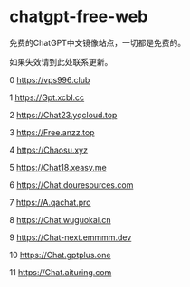 # chatgpt-free-web

免费的ChatGPT中文镜像站点，一切都是免费的。

如果失效请到此处联系更新。

0	https://vps996.club

1	https://Gpt.xcbl.cc

2	https://Chat23.yqcloud.top

3	https://Free.anzz.top

4	https://Chaosu.xyz

5	https://Chat18.xeasy.me

6	https://Chat.douresources.com

7	https://A.qachat.pro

8	https://Chat.wuguokai.cn

9	https://Chat-next.emmmm.dev

10	https://Chat.gptplus.one

11	https://Chat.aituring.com

